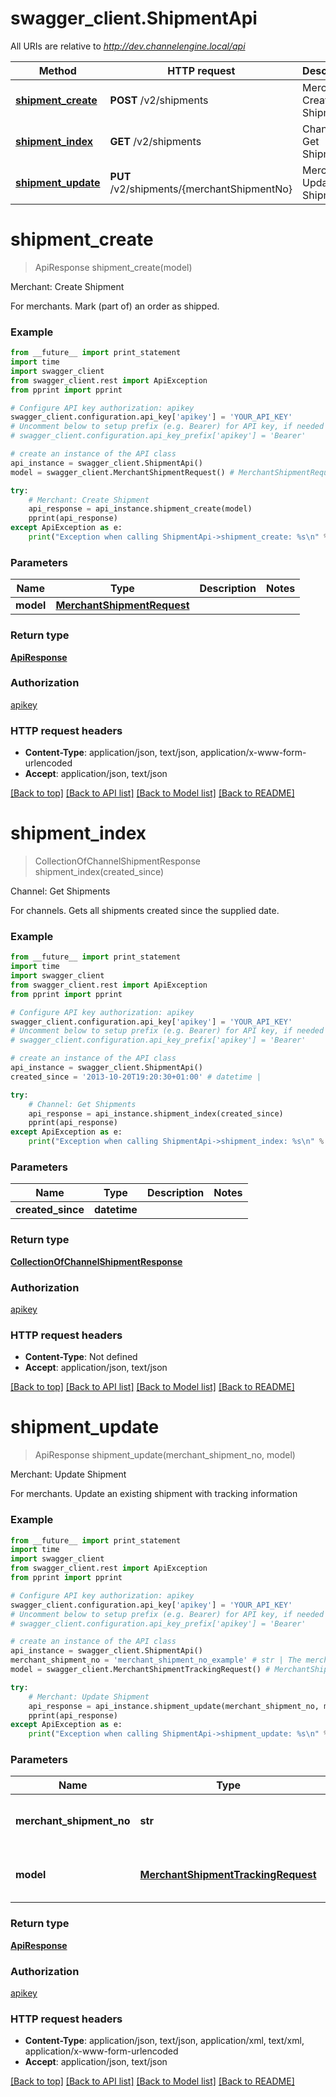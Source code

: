 # swagger_client.ShipmentApi

All URIs are relative to *http://dev.channelengine.local/api*

Method | HTTP request | Description
------------- | ------------- | -------------
[**shipment_create**](ShipmentApi.md#shipment_create) | **POST** /v2/shipments | Merchant: Create Shipment
[**shipment_index**](ShipmentApi.md#shipment_index) | **GET** /v2/shipments | Channel: Get Shipments
[**shipment_update**](ShipmentApi.md#shipment_update) | **PUT** /v2/shipments/{merchantShipmentNo} | Merchant: Update Shipment


# **shipment_create**
> ApiResponse shipment_create(model)

Merchant: Create Shipment

For merchants.    Mark (part of) an order as shipped.

### Example 
```python
from __future__ import print_statement
import time
import swagger_client
from swagger_client.rest import ApiException
from pprint import pprint

# Configure API key authorization: apikey
swagger_client.configuration.api_key['apikey'] = 'YOUR_API_KEY'
# Uncomment below to setup prefix (e.g. Bearer) for API key, if needed
# swagger_client.configuration.api_key_prefix['apikey'] = 'Bearer'

# create an instance of the API class
api_instance = swagger_client.ShipmentApi()
model = swagger_client.MerchantShipmentRequest() # MerchantShipmentRequest | 

try: 
    # Merchant: Create Shipment
    api_response = api_instance.shipment_create(model)
    pprint(api_response)
except ApiException as e:
    print("Exception when calling ShipmentApi->shipment_create: %s\n" % e)
```

### Parameters

Name | Type | Description  | Notes
------------- | ------------- | ------------- | -------------
 **model** | [**MerchantShipmentRequest**](MerchantShipmentRequest.md)|  | 

### Return type

[**ApiResponse**](ApiResponse.md)

### Authorization

[apikey](../README.md#apikey)

### HTTP request headers

 - **Content-Type**: application/json, text/json, application/x-www-form-urlencoded
 - **Accept**: application/json, text/json

[[Back to top]](#) [[Back to API list]](../README.md#documentation-for-api-endpoints) [[Back to Model list]](../README.md#documentation-for-models) [[Back to README]](../README.md)

# **shipment_index**
> CollectionOfChannelShipmentResponse shipment_index(created_since)

Channel: Get Shipments

For channels.    Gets all shipments created since the supplied date.

### Example 
```python
from __future__ import print_statement
import time
import swagger_client
from swagger_client.rest import ApiException
from pprint import pprint

# Configure API key authorization: apikey
swagger_client.configuration.api_key['apikey'] = 'YOUR_API_KEY'
# Uncomment below to setup prefix (e.g. Bearer) for API key, if needed
# swagger_client.configuration.api_key_prefix['apikey'] = 'Bearer'

# create an instance of the API class
api_instance = swagger_client.ShipmentApi()
created_since = '2013-10-20T19:20:30+01:00' # datetime | 

try: 
    # Channel: Get Shipments
    api_response = api_instance.shipment_index(created_since)
    pprint(api_response)
except ApiException as e:
    print("Exception when calling ShipmentApi->shipment_index: %s\n" % e)
```

### Parameters

Name | Type | Description  | Notes
------------- | ------------- | ------------- | -------------
 **created_since** | **datetime**|  | 

### Return type

[**CollectionOfChannelShipmentResponse**](CollectionOfChannelShipmentResponse.md)

### Authorization

[apikey](../README.md#apikey)

### HTTP request headers

 - **Content-Type**: Not defined
 - **Accept**: application/json, text/json

[[Back to top]](#) [[Back to API list]](../README.md#documentation-for-api-endpoints) [[Back to Model list]](../README.md#documentation-for-models) [[Back to README]](../README.md)

# **shipment_update**
> ApiResponse shipment_update(merchant_shipment_no, model)

Merchant: Update Shipment

For merchants.    Update an existing shipment with tracking information

### Example 
```python
from __future__ import print_statement
import time
import swagger_client
from swagger_client.rest import ApiException
from pprint import pprint

# Configure API key authorization: apikey
swagger_client.configuration.api_key['apikey'] = 'YOUR_API_KEY'
# Uncomment below to setup prefix (e.g. Bearer) for API key, if needed
# swagger_client.configuration.api_key_prefix['apikey'] = 'Bearer'

# create an instance of the API class
api_instance = swagger_client.ShipmentApi()
merchant_shipment_no = 'merchant_shipment_no_example' # str | The merchant's shipment reference
model = swagger_client.MerchantShipmentTrackingRequest() # MerchantShipmentTrackingRequest | The updated tracking information

try: 
    # Merchant: Update Shipment
    api_response = api_instance.shipment_update(merchant_shipment_no, model)
    pprint(api_response)
except ApiException as e:
    print("Exception when calling ShipmentApi->shipment_update: %s\n" % e)
```

### Parameters

Name | Type | Description  | Notes
------------- | ------------- | ------------- | -------------
 **merchant_shipment_no** | **str**| The merchant&#39;s shipment reference | 
 **model** | [**MerchantShipmentTrackingRequest**](MerchantShipmentTrackingRequest.md)| The updated tracking information | 

### Return type

[**ApiResponse**](ApiResponse.md)

### Authorization

[apikey](../README.md#apikey)

### HTTP request headers

 - **Content-Type**: application/json, text/json, application/xml, text/xml, application/x-www-form-urlencoded
 - **Accept**: application/json, text/json

[[Back to top]](#) [[Back to API list]](../README.md#documentation-for-api-endpoints) [[Back to Model list]](../README.md#documentation-for-models) [[Back to README]](../README.md)

